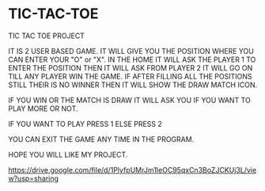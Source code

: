 # TIC-TAC-TOE
TIC TAC TOE PROJECT

IT IS 2 USER BASED GAME.
IT WILL GIVE YOU THE POSITION WHERE YOU CAN ENTER YOUR "O" or "X".
IN THE HOME IT WILL ASK THE PLAYER 1 TO ENTER THE POSITION THEN IT WILL ASK FROM PLAYER 2 IT WILL GO ON TILL ANY PLAYER WIN THE GAME.
IF AFTER FILLING ALL THE POSITIONS STILL THEIR IS NO WINNER THEN IT WILL SHOW THE DRAW MATCH ICON.

IF YOU WIN OR THE MATCH IS DRAW IT WILL ASK YOU IF YOU WANT TO PLAY MORE OR NOT.

IF YOU WANT TO PLAY PRESS 1 ELSE PRESS 2

YOU CAN EXIT THE GAME ANY TIME IN THE PROGRAM.

HOPE YOU WILL LIKE MY PROJECT.

https://drive.google.com/file/d/1PlyfpUMrJm1IeOC95qxCn3BoZJCKUj3L/view?usp=sharing
